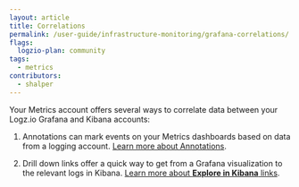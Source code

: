 ```yaml
---
layout: article
title: Correlations
permalink: /user-guide/infrastructure-monitoring/grafana-correlations/
flags:
  logzio-plan: community
tags:
  - metrics
contributors:
  - shalper
---
```


Your Metrics account offers several ways to correlate data between your Logz.io Grafana and Kibana accounts:

1. Annotations can mark events on your Metrics dashboards based on data from a logging account. [Learn more about Annotations](/user-guide/infrastructure-monitoring/annotations/).

2. Drill down links offer a quick way to get from a Grafana visualization to the relevant logs in Kibana. [Learn more about **Explore in Kibana** links](/user-guide/infrastructure-monitoring/explore-in-kibana-drilldown-links).